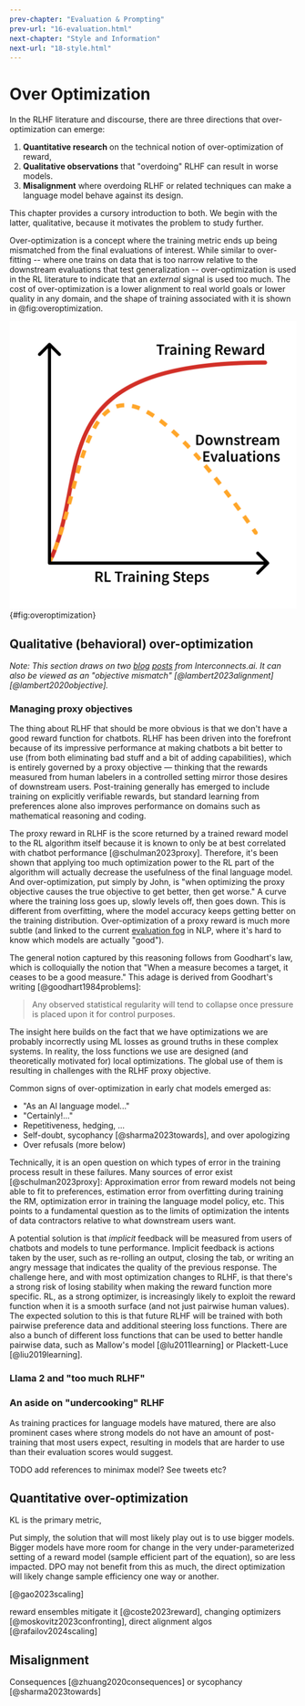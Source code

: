 ```yaml
---
prev-chapter: "Evaluation & Prompting"
prev-url: "16-evaluation.html"
next-chapter: "Style and Information"
next-url: "18-style.html"
---
```


# Over Optimization

In the RLHF literature and discourse, there are three directions that over-optimization can emerge:

1. **Quantitative research** on the technical notion of over-optimization of reward, 
2. **Qualitative observations** that "overdoing" RLHF can result in worse models.
3. **Misalignment** where overdoing RLHF or related techniques can make a language model behave against its design.

This chapter provides a cursory introduction to both. 
We begin with the latter, qualitative, because it motivates the problem to study further.

Over-optimization is a concept where the training metric ends up being mismatched from the final evaluations of interest.
While similar to over-fitting -- where one trains on data that is too narrow relative to the downstream evaluations that test generalization -- over-optimization is used in the RL literature to indicate that an *external* signal is used too much. 
The cost of over-optimization is a lower alignment to real world goals or lower quality in any domain, and the shape of training associated with it is shown in @fig:overoptimization.

![Over-optimization of an RL training run vs. downstream evaluations.](images/overoptimization.png){#fig:overoptimization}


## Qualitative (behavioral) over-optimization

*Note: This section draws on two [blog](https://www.interconnects.ai/p/llama-2-part-2) [posts](https://www.interconnects.ai/p/specifying-objectives-in-rlhf) from Interconnects.ai. It can also be viewed as an "objective mismatch" [@lambert2023alignment] [@lambert2020objective].*

### Managing proxy objectives

The thing about RLHF that should be more obvious is that we don't have a good reward function for chatbots. 
RLHF has been driven into the forefront because of its impressive performance at making chatbots a bit better to use (from both eliminating bad stuff and a bit of adding capabilities), which is entirely governed by a proxy objective — thinking that the rewards measured from human labelers in a controlled setting mirror those desires of downstream users. 
Post-training generally has emerged to include training on explicitly verifiable rewards, but standard learning from preferences alone also improves performance on domains such as mathematical reasoning and coding.

The proxy reward in RLHF is the score returned by a trained reward model to the RL algorithm itself because it is known to only be at best correlated with chatbot performance [@schulman2023proxy].
Therefore, it's been shown that applying too much optimization power to the RL part of the algorithm will actually decrease the usefulness of the final language model. 
And over-optimization, put simply by John, is "when optimizing the proxy objective causes the true objective to get better, then get worse." 
A curve where the training loss goes up, slowly levels off, then goes down. 
This is different from overfitting, where the model accuracy keeps getting better on the training distribution. 
Over-optimization of a proxy reward is much more subtle (and linked to the current [evaluation fog](https://www.interconnects.ai/t/evaluation) in NLP, where it's hard to know which models are actually "good").

The general notion captured by this reasoning follows from Goodhart's law, which is colloquially the notion that "When a measure becomes a target, it ceases to be a good measure." 
This adage is derived from Goodhart's writing [@goodhart1984problems]:

> Any observed statistical regularity will tend to collapse once pressure is placed upon it for control purposes.

The insight here builds on the fact that we have optimizations we are probably incorrectly using ML losses as ground truths in these complex systems. 
In reality, the loss functions we use are designed (and theoretically motivated for) local optimizations. 
The global use of them is resulting in challenges with the RLHF proxy objective.

Common signs of over-optimization in early chat models emerged as:

- "As an AI language model..."
- "Certainly!..."
- Repetitiveness, hedging, ...
- Self-doubt, sycophancy [@sharma2023towards], and over apologizing
- Over refusals (more below)

Technically, it is an open question on which types of error in the training process result in these failures.
Many sources of error exist [@schulman2023proxy]: Approximation error from reward models not being able to fit to preferences, estimation error from overfitting during training the RM, optimization error in training the language model policy, etc.
This points to a fundamental question as to the limits of optimization the intents of data contractors relative to what downstream users want.

A potential solution is that *implicit* feedback will be measured from users of chatbots and models to tune performance.
Implicit feedback is actions taken by the user, such as re-rolling an output, closing the tab, or writing an angry message that indicates the quality of the previous response. The challenge here, and with most optimization changes to RLHF, is that there's a strong risk of losing stability when making the reward function more specific. RL, as a strong optimizer, is increasingly likely to exploit the reward function when it is a smooth surface (and not just pairwise human values). The expected solution to this is that future RLHF will be trained with both pairwise preference data and additional steering loss functions. There are also a bunch of different loss functions that can be used to better handle pairwise data, such as Mallow's model [@lu2011learning] or Plackett-Luce [@liu2019learning].

### Llama 2 and "too much RLHF"

### An aside on "undercooking" RLHF

As training practices for language models have matured, there are also prominent cases where strong models do not have an amount of post-training that most users expect, resulting in models that are harder to use than their evaluation scores would suggest.

TODO add references to minimax model? See tweets etc?

## Quantitative over-optimization

KL is the primary metric,

Put simply, the solution that will most likely play out is to use bigger models. Bigger models have more room for change in the very under-parameterized setting of a reward model (sample efficient part of the equation), so are less impacted. 
DPO may not benefit from this as much, the direct optimization will likely change sample efficiency one way or another.


[@gao2023scaling]

reward ensembles mitigate it [@coste2023reward], changing optimizers [@moskovitz2023confronting], direct alignment algos [@rafailov2024scaling]

## Misalignment

Consequences [@zhuang2020consequences] or sycophancy [@sharma2023towards]